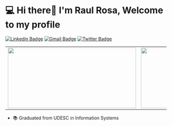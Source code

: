 # 💻 Hi there👋 I'm Raul Rosa, Welcome to my profile

[![Linkedin Badge](https://img.shields.io/badge/-LinkedIn-blue?style=flat-square&logo=Linkedin&logoColor=white&link=https://www.linkedin.com/in/raulvictorrosa/)](https://www.linkedin.com/in/raulvictorrosa/)
[![Gmail Badge](https://img.shields.io/badge/-Gmail-c14438?style=flat-square&logo=Gmail&logoColor=white&link=mailto:raulvictorrosa@gmail.com)](mailto:raulvictorrosa@gmail.com)
[![Twitter Badge](https://img.shields.io/badge/-Twitter-blue?style=flat-square&logo=Twitter&logoColor=white&link=https://twitter.com/rauulrosa)](https://twitter.com/rauulrosa)

<center>
  <table> 
    <tr>
        <td><img width="400px" height="190px" src="https://github-readme-stats.vercel.app/api/top-langs?username=raulvictorrosa&theme=dark&layout=compact" /></td>
        <td><img width="495px" height="190px" src="https://github-readme-stats.vercel.app/api?username=raulvictorrosa&theme=dark&show_icons=true" /></td>
    </tr>   
  </table>
</center>

<!-- [![Top Langs](https://github-readme-stats.vercel.app/api/top-langs/?username=raulvictorrosa&layout=compact&show_icons=true&theme=dark)](https://github.com/raulvictorrosa) -->
<!-- [![Github Status](https://github-readme-stats.vercel.app/api?username=raulvictorrosa&layout=compact&show_icons=true&theme=dark)](https://github.com/raulvictorrosa) -->

<!-- - 🔭 Currently working at [Foton Tech](https://fotontech.io/) -->
- 📚 Graduated from UDESC in Information Systems

<!--
**raulvictorrosa/raulvictorrosa** is a ✨ _special_ ✨ repository because its `README.md` (this file) appears on your GitHub profile.

Here are some ideas to get you started:

- 🔭 I’m currently working on ...
- 🌱 I’m currently learning ...
- 👯 I’m looking to collaborate on ...
- 🤔 I’m looking for help with ...
- 💬 Ask me about ...
- 📫 How to reach me: ...
- 😄 Pronouns: ...
- ⚡ Fun fact: ...
-->
